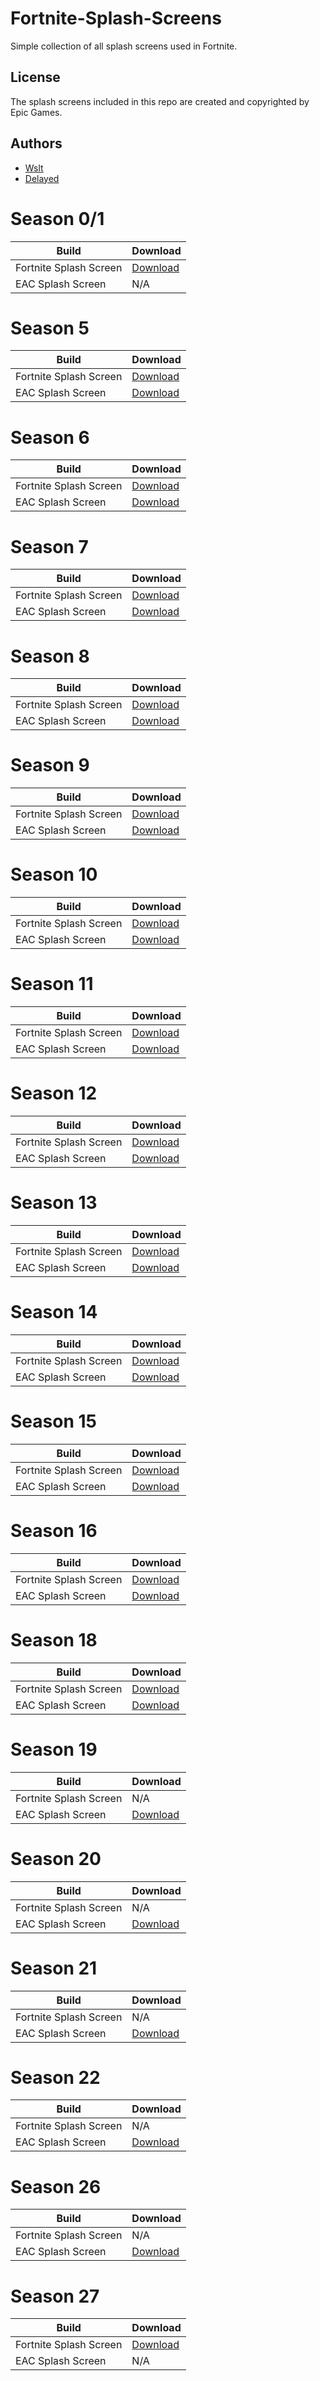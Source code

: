 # Fortnite-Splash-Screens

Simple collection of all splash screens used in Fortnite.

## License

The splash screens included in this repo are created and copyrighted by Epic Games.

## Authors

- [Wslt](https://github.com/CodeWslt)
- [Delayed](https://github.com/delayedisback)

# Season 0/1

| Build                  	     | Download          	                               |
| ------------------------------ | ---------------------                               |
| Fortnite Splash Screen         | [Download](./Season%200/Splash.bmp)                 |
| EAC Splash Screen              | N/A                                                 |

# Season 5

| Build                  	     | Download          	                               |
| ------------------------------ | ---------------------                               |
| Fortnite Splash Screen         | [Download](./Season%205/Splash.bmp)                 |
| EAC Splash Screen              | [Download](./Season%205/SplashScreen_EAC.png)       |

# Season 6

| Build                  	     | Download          	                               |
| ------------------------------ | ---------------------                               |
| Fortnite Splash Screen         | [Download](./Season%206/Splash.bmp)                 |
| EAC Splash Screen              | [Download](./Season%206/SplashScreen_EAC.png)       |

# Season 7

| Build                  	     | Download          	                               |
| ------------------------------ | ---------------------                               |
| Fortnite Splash Screen         | [Download](./Season%207/Splash.bmp)                 |
| EAC Splash Screen              | [Download](./Season%207/SplashScreen_EAC.png)       |

# Season 8

| Build                  	     | Download          	                               |
| ------------------------------ | ---------------------                               |
| Fortnite Splash Screen         | [Download](./Season%208/Splash.bmp)                 |
| EAC Splash Screen              | [Download](./Season%208/SplashScreen_EAC.png)       |

# Season 9

| Build                  	     | Download          	                               |
| ------------------------------ | ---------------------                               |
| Fortnite Splash Screen         | [Download](./Season%209/Splash.bmp)                 |
| EAC Splash Screen              | [Download](./Season%209/SplashScreen_EAC.png)       |

# Season 10

| Build                  	     | Download          	                                |
| ------------------------------ | ---------------------                                |
| Fortnite Splash Screen         | [Download](./Season%2010/Splash.bmp)                 |
| EAC Splash Screen              | [Download](./Season%2010/SplashScreen_EAC.png)       |

# Season 11

| Build                  	     | Download          	                                |
| ------------------------------ | ---------------------                                |
| Fortnite Splash Screen         | [Download](./Season%2011/Splash.bmp)                 |
| EAC Splash Screen              | [Download](./Season%2011/SplashScreen_EAC.png)       |

# Season 12

| Build                  	     | Download          	                                |
| ------------------------------ | ---------------------                                |
| Fortnite Splash Screen         | [Download](./Season%2012/Splash.bmp)                 |
| EAC Splash Screen              | [Download](./Season%2012/SplashScreen_EAC.png)       |

# Season 13

| Build                  	     | Download          	                                |
| ------------------------------ | ---------------------                                |
| Fortnite Splash Screen         | [Download](./Season%2013/Splash.bmp)                 |
| EAC Splash Screen              | [Download](./Season%2013/SplashScreen_EAC.png)       |

# Season 14

| Build                  	     | Download          	                                |
| ------------------------------ | ---------------------                                |
| Fortnite Splash Screen         | [Download](./Season%2014/Splash.bmp)                 |
| EAC Splash Screen              | [Download](./Season%2014/SplashScreen_EAC.png)       |

# Season 15

| Build                  	     | Download          	                                |
| ------------------------------ | ---------------------                                |
| Fortnite Splash Screen         | [Download](./Season%2015/Splash.bmp)                 |
| EAC Splash Screen              | [Download](./Season%2015/SplashScreen_EAC.png)       |

# Season 16

| Build                  	     | Download          	                                |
| ------------------------------ | ---------------------                                |
| Fortnite Splash Screen         | [Download](./Season%2016/Splash.bmp)                 |
| EAC Splash Screen              | [Download](./Season%2016/SplashScreen_EAC.png)       |

# Season 18

| Build                  	     | Download          	                                |
| ------------------------------ | ---------------------                                |
| Fortnite Splash Screen         | [Download](./Season%2018/Splash.bmp)                 |
| EAC Splash Screen              | [Download](./Season%2018/SplashScreen_EAC.png)       |

# Season 19

| Build                  	     | Download          	                                |
| ------------------------------ | ---------------------                                |
| Fortnite Splash Screen         | N/A                                                  |
| EAC Splash Screen              | [Download](./Season%2019/SplashScreen_EAC.png)       |

# Season 20

| Build                  	     | Download          	                                |
| ------------------------------ | ---------------------                                |
| Fortnite Splash Screen         | N/A                                                  |
| EAC Splash Screen              | [Download](./Season%2020/SplashScreen_EAC.png)       |

# Season 21

| Build                  	     | Download          	                                |
| ------------------------------ | ---------------------                                |
| Fortnite Splash Screen         | N/A                                                  |
| EAC Splash Screen              | [Download](./Season%2021/SplashScreen_EAC.png)       |

# Season 22

| Build                  	     | Download          	                                |
| ------------------------------ | ---------------------                                |
| Fortnite Splash Screen         | N/A                                                  |
| EAC Splash Screen              | [Download](./Season%2022/SplashScreen_EAC.png)       |

# Season 26

| Build                  	     | Download          	                                |
| ------------------------------ | ---------------------                                |
| Fortnite Splash Screen         | N/A                                                  |
| EAC Splash Screen              | [Download](./Season%2026/SplashScreen_EAC.png)       |

# Season 27

| Build                  	     | Download          	                                |
| ------------------------------ | ---------------------                                |
| Fortnite Splash Screen         | [Download](./Season%2027/Splash.bmp)                 |
| EAC Splash Screen              | N/A                                                  |